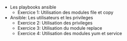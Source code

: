 
- Les playbooks ansible
  - Exercice 1: Utilisation des modules file et copy
- Ansible: Les utilisateurs et les privileges
  - Exercice 2: Utilisation des privileges
  - Exercice 3: Utilisation du module replace
  - Exercice 4: Utilisation des modules yum et service

